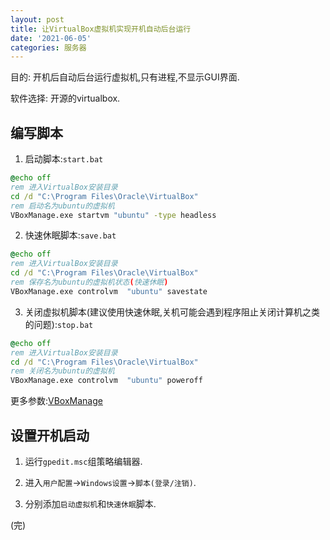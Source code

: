 ```yaml
---
layout: post
title: 让VirtualBox虚拟机实现开机自动后台运行
date: '2021-06-05'
categories: 服务器
---
```


目的: 开机后自动后台运行虚拟机,只有进程,不显示GUI界面.

软件选择: 开源的virtualbox.

## 编写脚本

1. 启动脚本:`start.bat`

``` bat
@echo off
rem 进入VirtualBox安装目录
cd /d "C:\Program Files\Oracle\VirtualBox"
rem 启动名为ubuntu的虚拟机
VBoxManage.exe startvm "ubuntu" -type headless
```

2. 快速休眠脚本:`save.bat`

``` bat
@echo off
rem 进入VirtualBox安装目录
cd /d "C:\Program Files\Oracle\VirtualBox"
rem 保存名为ubuntu的虚拟机状态(快速休眠)
VBoxManage.exe controlvm  "ubuntu" savestate
```

3. 关闭虚拟机脚本(建议使用快速休眠,关机可能会遇到程序阻止关闭计算机之类的问题):`stop.bat`

``` bat
@echo off
rem 进入VirtualBox安装目录
cd /d "C:\Program Files\Oracle\VirtualBox"
rem 关闭名为ubuntu的虚拟机
VBoxManage.exe controlvm  "ubuntu" poweroff
```

更多参数:[VBoxManage](https://www.virtualbox.org/manual/UserManual.html#vboxmanage)

## 设置开机启动

1. 运行`gpedit.msc`组策略编辑器.

2. 进入`用户配置`->`Windows设置`->`脚本(登录/注销)`.

3. 分别添加`启动虚拟机`和`快速休眠`脚本.

(完)